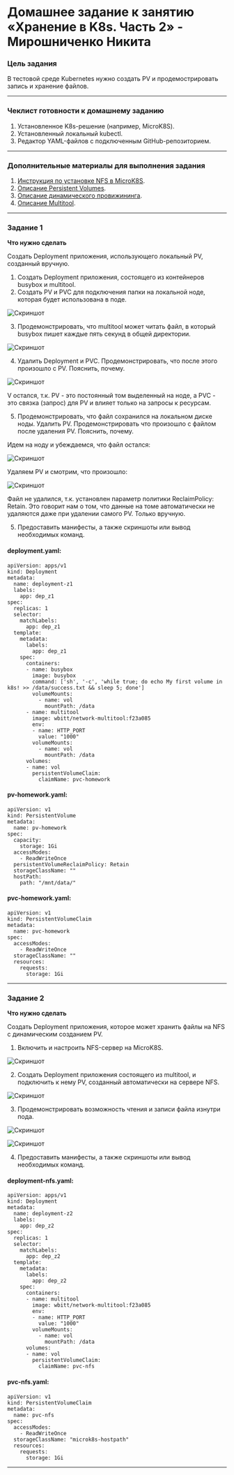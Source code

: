 # Домашнее задание к занятию «Хранение в K8s. Часть 2» - Мирошниченко Никита

### Цель задания

В тестовой среде Kubernetes нужно создать PV и продемострировать запись и хранение файлов.

------

### Чеклист готовности к домашнему заданию

1. Установленное K8s-решение (например, MicroK8S).
2. Установленный локальный kubectl.
3. Редактор YAML-файлов с подключенным GitHub-репозиторием.

------

### Дополнительные материалы для выполнения задания

1. [Инструкция по установке NFS в MicroK8S](https://microk8s.io/docs/nfs). 
2. [Описание Persistent Volumes](https://kubernetes.io/docs/concepts/storage/persistent-volumes/). 
3. [Описание динамического провижининга](https://kubernetes.io/docs/concepts/storage/dynamic-provisioning/). 
4. [Описание Multitool](https://github.com/wbitt/Network-MultiTool).

------

### Задание 1

**Что нужно сделать**

Создать Deployment приложения, использующего локальный PV, созданный вручную.

1. Создать Deployment приложения, состоящего из контейнеров busybox и multitool.
2. Создать PV и PVC для подключения папки на локальной ноде, которая будет использована в поде.

![Скриншот](https://github.com/Tourker/Git_HW/blob/main/HW_Kubernetes/img/7/z1_1and2.jpg)

3. Продемонстрировать, что multitool может читать файл, в который busybox пишет каждые пять секунд в общей директории. 

![Скриншот](https://github.com/Tourker/Git_HW/blob/main/HW_Kubernetes/img/7/z1_3.jpg)

4. Удалить Deployment и PVC. Продемонстрировать, что после этого произошло с PV. Пояснить, почему.

![Скриншот](https://github.com/Tourker/Git_HW/blob/main/HW_Kubernetes/img/7/z1_4.jpg)

V остался, т.к. PV - это постоянный том выделенный на ноде, а PVC - это связка (запрос) для PV и влияет только на запросы к ресурсам.

5. Продемонстрировать, что файл сохранился на локальном диске ноды. Удалить PV.  Продемонстрировать что произошло с файлом после удаления PV. Пояснить, почему.

Идем на ноду и убеждаемся, что файл остался: 

![Скриншот](https://github.com/Tourker/Git_HW/blob/main/HW_Kubernetes/img/7/z1_5.jpg)

Удаляем PV и смотрим, что произошло:

![Скриншот](https://github.com/Tourker/Git_HW/blob/main/HW_Kubernetes/img/7/z1_6.jpg)

Файл не удалился, т.к. установлен параметр политики ReclaimPolicy: Retain. Это говорит нам о том, что данные на томе автоматически не удаляются даже при удалении самого PV. Только вручную.

5. Предоставить манифесты, а также скриншоты или вывод необходимых команд.

#### deployment.yaml:

```
apiVersion: apps/v1
kind: Deployment
metadata:
  name: deployment-z1
  labels:
    app: dep_z1
spec:
  replicas: 1
  selector:
    matchLabels:
      app: dep_z1
  template:
    metadata:
      labels:
        app: dep_z1
    spec:
      containers:
      - name: busybox
        image: busybox
        command: ['sh', '-c', 'while true; do echo My first volume in k8s! >> /data/success.txt && sleep 5; done']
        volumeMounts:
          - name: vol
            mountPath: /data
      - name: multitool
        image: wbitt/network-multitool:f23a085
        env:
        - name: HTTP_PORT
          value: "1000"
        volumeMounts:
          - name: vol
            mountPath: /data
      volumes:
      - name: vol
        persistentVolumeClaim:
          claimName: pvc-homework

```

#### pv-homework.yaml:

```
apiVersion: v1
kind: PersistentVolume
metadata:
  name: pv-homework
spec:
  capacity:
    storage: 1Gi
  accessModes:
    - ReadWriteOnce
  persistentVolumeReclaimPolicy: Retain
  storageClassName: ""
  hostPath:
    path: "/mnt/data/"
```

#### pvc-homework.yaml:

```
apiVersion: v1
kind: PersistentVolumeClaim
metadata:
  name: pvc-homework
spec:
  accessModes:
    - ReadWriteOnce
  storageClassName: ""
  resources:
    requests:
      storage: 1Gi

```
------

### Задание 2

**Что нужно сделать**

Создать Deployment приложения, которое может хранить файлы на NFS с динамическим созданием PV.

1. Включить и настроить NFS-сервер на MicroK8S.

![Скриншот](https://github.com/Tourker/Git_HW/blob/main/HW_Kubernetes/img/7/z2_1.jpg)

2. Создать Deployment приложения состоящего из multitool, и подключить к нему PV, созданный автоматически на сервере NFS.

![Скриншот](https://github.com/Tourker/Git_HW/blob/main/HW_Kubernetes/img/7/z2_2.jpg)

3. Продемонстрировать возможность чтения и записи файла изнутри пода. 

![Скриншот](https://github.com/Tourker/Git_HW/blob/main/HW_Kubernetes/img/7/z2_3.jpg)

![Скриншот](https://github.com/Tourker/Git_HW/blob/main/HW_Kubernetes/img/7/z2_4.jpg)

4. Предоставить манифесты, а также скриншоты или вывод необходимых команд.

#### deployment-nfs.yaml:

```
apiVersion: apps/v1
kind: Deployment
metadata:
  name: deployment-z2
  labels:
    app: dep_z2
spec:
  replicas: 1
  selector:
    matchLabels:
      app: dep_z2
  template:
    metadata:
      labels:
        app: dep_z2
    spec:
      containers:
      - name: multitool
        image: wbitt/network-multitool:f23a085
        env:
        - name: HTTP_PORT
          value: "1000"
        volumeMounts:
          - name: vol
            mountPath: /data
      volumes:
      - name: vol
        persistentVolumeClaim:
          claimName: pvc-nfs
```

#### pvc-nfs.yaml:

```
apiVersion: v1
kind: PersistentVolumeClaim
metadata:
  name: pvc-nfs
spec:
  accessModes:
    - ReadWriteOnce
  storageClassName: "microk8s-hostpath"
  resources:
    requests:
      storage: 1Gi
```

------